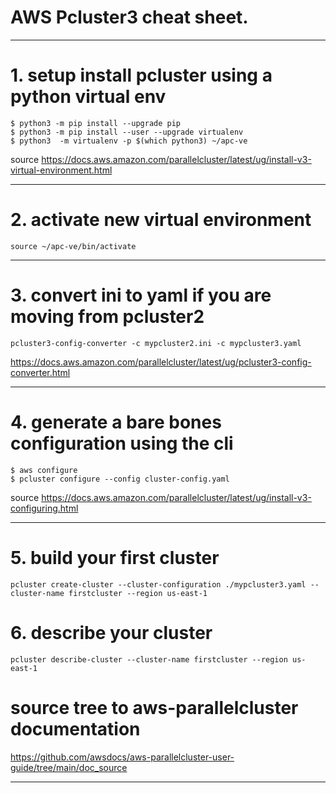 # AWS Pcluster3 cheat sheet.

***
# 1. setup install pcluster using a python virtual env

```
$ python3 -m pip install --upgrade pip
$ python3 -m pip install --user --upgrade virtualenv
$ python3  -m virtualenv -p $(which python3) ~/apc-ve
```
source https://docs.aws.amazon.com/parallelcluster/latest/ug/install-v3-virtual-environment.html

***
# 2. activate new virtual environment

```
source ~/apc-ve/bin/activate
```

***
# 3. convert ini to yaml if you are moving from pcluster2 

```
pcluster3-config-converter -c mypcluster2.ini -c mypcluster3.yaml 

```
https://docs.aws.amazon.com/parallelcluster/latest/ug/pcluster3-config-converter.html
***

# 4. generate a bare bones configuration using the cli

```
$ aws configure
$ pcluster configure --config cluster-config.yaml
```
source https://docs.aws.amazon.com/parallelcluster/latest/ug/install-v3-configuring.html
***

# 5. build your first cluster

```
pcluster create-cluster --cluster-configuration ./mypcluster3.yaml --cluster-name firstcluster --region us-east-1  
```

# 6. describe your cluster

```
pcluster describe-cluster --cluster-name firstcluster --region us-east-1         
````

# source tree to aws-parallelcluster documentation

https://github.com/awsdocs/aws-parallelcluster-user-guide/tree/main/doc_source
***





